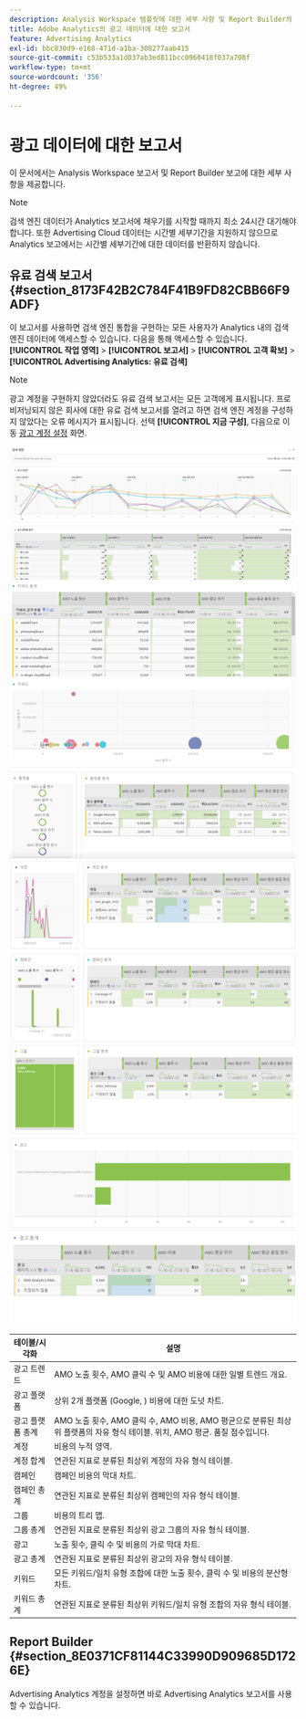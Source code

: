 ```yaml
---
description: Analysis Workspace 템플릿에 대한 세부 사항 및 Report Builder의 보고.
title: Adobe Analytics의 광고 데이터에 대한 보고서
feature: Advertising Analytics
exl-id: bbc830d9-e168-471d-a1ba-308277aab415
source-git-commit: c53b533a1d037ab3ed811bcc0960418f037a708f
workflow-type: tm+mt
source-wordcount: '356'
ht-degree: 49%

---
```


# 광고 데이터에 대한 보고서

이 문서에서는 Analysis Workspace 보고서 및 Report Builder 보고에 대한 세부 사항을 제공합니다.

>[!NOTE]
>
>검색 엔진 데이터가 Analytics 보고서에 채우기를 시작할 때까지 최소 24시간 대기해야 합니다. 또한 Advertising Cloud 데이터는 시간별 세부기간을 지원하지 않으므로 Analytics 보고에서는 시간별 세부기간에 대한 데이터를 반환하지 않습니다.

## 유료 검색 보고서 {#section_8173F42B2C784F41B9FD82CBB66F9ADF}

이 보고서를 사용하면 검색 엔진 통합을 구현하는 모든 사용자가 Analytics 내의 검색 엔진 데이터에 액세스할 수 있습니다. 다음을 통해 액세스할 수 있습니다. **[!UICONTROL 작업 영역]** > **[!UICONTROL 보고서]** > **[!UICONTROL 고객 확보]** > **[!UICONTROL Advertising Analytics: 유료 검색]**

>[!NOTE]
>
>광고 계정을 구현하지 않았더라도 유료 검색 보고서는 모든 고객에게 표시됩니다. 프로비저닝되지 않은 회사에 대한 유료 검색 보고서를 열려고 하면 검색 엔진 계정을 구성하지 않았다는 오류 메시지가 표시됩니다. 선택 **[!UICONTROL 지금 구성]**, 다음으로 이동 [광고 계정 설정](/help/integrate/c-advertising-analytics/c-adanalytics-workflow/aa-create-ad-account.md) 화면.

![](assets/aa_aw.png)  ![](assets/aa_aw2.png) ![](assets/aa_aw3.png) ![](assets/aa_aw4.png)  ![](assets/aa_aw5.png) ![](assets/aa_aw6.png)

| 테이블/시각화 | 설명 |
|--- |--- |
| 광고 트렌드 | AMO 노출 횟수, AMO 클릭 수 및 AMO 비용에 대한 일별 트렌드 개요. |
| 광고 플랫폼 | 상위 2개 플랫폼 (Google, ) 비용에 대한 도넛 차트. |
| 광고 플랫폼 총계 | AMO 노출 횟수, AMO 클릭 수, AMO 비용, AMO 평균으로 분류된 최상위 플랫폼의 자유 형식 테이블. 위치, AMO 평균. 품질 점수입니다. |
| 계정 | 비용의 누적 영역. |
| 계정 합계 | 연관된 지표로 분류된 최상위 계정의 자유 형식 테이블. |
| 캠페인 | 캠페인 비용의 막대 차트. |
| 캠페인 총계 | 연관된 지표로 분류된 최상위 캠페인의 자유 형식 테이블. |
| 그룹 | 비용의 트리 맵. |
| 그룹 총계 | 연관된 지표로 분류된 최상위 광고 그룹의 자유 형식 테이블. |
| 광고 | 노출 횟수, 클릭 수 및 비용의 가로 막대 차트. |
| 광고 총계 | 연관된 지표로 분류된 최상위 광고의 자유 형식 테이블. |
| 키워드 | 모든 키워드/일치 유형 조합에 대한 노출 횟수, 클릭 수 및 비용의 분산형 차트. |
| 키워드 총계 | 연관된 지표로 분류된 최상위 키워드/일치 유형 조합의 자유 형식 테이블. |

## Report Builder {#section_8E0371CF81144C33990D909685D1726E}

Advertising Analytics 계정을 설정하면 바로 Advertising Analytics 보고서를 사용할 수 있습니다.
